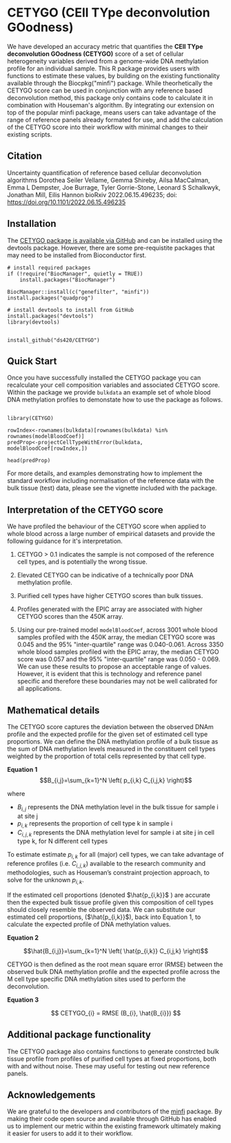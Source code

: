 # CETYGO (CEll TYpe deconvolution GOodness)

 We have developed an accuracy metric that quantifies the **CEll TYpe deconvolution GOodness (CETYGO)** score of a set of cellular heterogeneity variables derived from a genome-wide DNA methylation profile for an individual sample. This R package provides users with functions to estimate these values, by building on the existing functionality available through the Biocpkg("minfi") package. While theorhetically the CETYGO score can be used in conjunction with any reference based deconvolution method, this package only contains code to calculate it in combination with Houseman's algorithm. By integrating our extension on top of the popular minfi package, means users can take advantage of the range of reference panels already formated for use, and add the calculation of the CETYGO score into their workflow with minimal changes to their existing scripts. 

## Citation

Uncertainty quantification of reference based cellular deconvolution algorithms
Dorothea Seiler Vellame, Gemma Shireby, Ailsa MacCalman, Emma L Dempster, Joe Burrage, Tyler Gorrie-Stone, Leonard S Schalkwyk, Jonathan Mill, Eilis Hannon
bioRxiv 2022.06.15.496235; doi: https://doi.org/10.1101/2022.06.15.496235

## Installation 

The [CETYGO package is available via GitHub](https://github.com/ds420/CETYGO) and can be installed using the devtools package. However, there are some pre-requistite packages that may need to be installed from Bioconductor first.

```
# install required packages
if (!require("BiocManager", quietly = TRUE))
    install.packages("BiocManager")

BiocManager::install(c("genefilter", "minfi"))
install.packages("quadprog")

# install devtools to install from GitHub
install.packages("devtools")
library(devtools)


install_github("ds420/CETYGO")
```

## Quick Start

Once you have successfully installed the CETYGO package you can recalculate your cell composition variables and associated CETYGO score. Within the package we provide ```bulkdata``` an example set of whole blood DNA methylation profiles to demonstate how to use the package as follows. 

```

library(CETYGO)

rowIndex<-rownames(bulkdata)[rownames(bulkdata) %in% rownames(modelBloodCoef)]
predProp<-projectCellTypeWithError(bulkdata, modelBloodCoef[rowIndex,])

head(predProp)

```

For more details, and examples demonstrating how to implement the standard workflow including normalisation of the reference data with the bulk tissue (test) data, please see the vignette included with the package.  

## Interpretation of the CETYGO score

We have profiled the behaviour of the CETYGO score when applied to whole blood 
across a large number of empirical datasets and provide the following guidance 
for it's interpretation. 

1. CETYGO > 0.1 indicates the sample is not composed of the reference cell 
types, and is potentially the wrong tissue.

2. Elevated CETYGO can be indicative of a technically poor DNA methylation 
profile.

3. Purified cell types have higher CETYGO scores than bulk tissues.

4. Profiles generated with the EPIC array are associated with higher CETYGO 
scores than the 450K array.

5. Using our pre-trained model `modelBloodCoef`, across 3001 whole blood 
samples profiled with the 450K array, the median CETYGO score was 0.045  and 
the 95% "inter-quartile" range was 0.040-0.061. Across 3350 whole blood samples 
profiled with the EPIC array, the median CETYGO score was 0.057 and the  95% 
"inter-quartile" range was 0.050 - 0.069. We can use these results to propose 
an acceptable range of values. However, it is evident that this is technology 
and reference panel specific and therefore these boundaries may not be well 
calibrated for all applications. 


## Mathematical details

The CETYGO score captures the deviation between the observed DNAm profile and the expected profile for the given set of estimated cell type proportions. We can define the DNA methylation profile of a bulk tissue as the sum of DNA methylation levels measured in the constituent cell types weighted by the proportion of total cells represented by that cell type. 

**Equation 1**
$$B_{i,j}=\sum_{k=1}^N \left( p_{i,k} C_{i,j,k} \right)$$

where 

- $B_{i,j}$ represents the DNA methylation level in the bulk tissue for sample i at site j
- $p_{i,k}$ represents the proportion of cell type k in sample i
- $C_{i,j,k}$ represents the DNA methylation level for sample i at site j in cell type k, for N different cell types 
    
To estimate estimate $p_{i,k}$ for all (major) cell types, we can take advantage of reference profiles (i.e. $C_{i,j,k}$) available to the research community and methodologies, such as Houseman’s constraint projection approach, to solve for the unknown $p_{i,k}$. 

If the estimated cell proportions (denoted $\hat{p_{i,k}}$ ) are accurate then the expected bulk tissue profile given this composition of cell types should closely resemble the observed data. We can substitute our estimated cell proportions, ($\hat{p_{i,k}}$), back into Equation 1, to calculate the expected profile of DNA methylation values. 

**Equation 2**

$$\hat{B_{i,j}}=\sum_{k=1}^N \left( \hat{p_{i,k}} C_{i,j,k} \right)$$

CETYGO is then defined as the root mean square error (RMSE) between the observed bulk DNA methylation profile and the expected profile across the M cell type specific DNA methylation sites used to perform the deconvolution. 

**Equation 3**

$$ CETYGO_{i} = RMSE (B_{i}, \hat{B_{i}}) $$

## Additional package functionality

The CETYGO package also contains functions to generate constrcted bulk tissue profile from profiles of purified cell types at fixed proportions, both with and without noise. These may useful for testing out new reference panels. 

## Acknowledgements

We are grateful to the developers and contributors of the [minfi](https://github.com/hansenlab/minfi) package. By making their code open source and available through GitHub has enabled us to implement our metric within the existing framework  ultimately making it easier for users to add it to their workflow.

